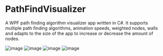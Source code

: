 # PathFindVisualizer

A WPF path finding algorithm visualizer app written in C#. It supports multiple path finding algorithms, animation speeds, weighted nodes, walls and adapts to the size of the app to increase or decrease the amount of nodes.

![image](https://user-images.githubusercontent.com/42977703/106518180-2faa2b80-64e2-11eb-9934-11a4d164e728.png)
![image](https://user-images.githubusercontent.com/42977703/106518375-75ff8a80-64e2-11eb-975f-8911749a928f.png)
![image](https://user-images.githubusercontent.com/42977703/106518494-a3e4cf00-64e2-11eb-95eb-c352c8878a94.png)
![image](https://user-images.githubusercontent.com/42977703/106518583-c8d94200-64e2-11eb-8d90-13c993bb5f37.png)
